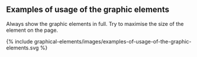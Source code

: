 ## Examples of usage of the graphic elements

Always show the graphic elements in full. Try to maximise the size of the element on the page.

{% include graphical-elements/images/examples-of-usage-of-the-graphic-elements.svg %}
